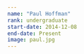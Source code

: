 ```yaml
---
name: "Paul Hoffman"
rank: undergraduate
start-date: 2014-12-08
end-date: Present
image: paul.jpg
---
```


<!--Paul is an undergraduate majoring in Microbiology.-->